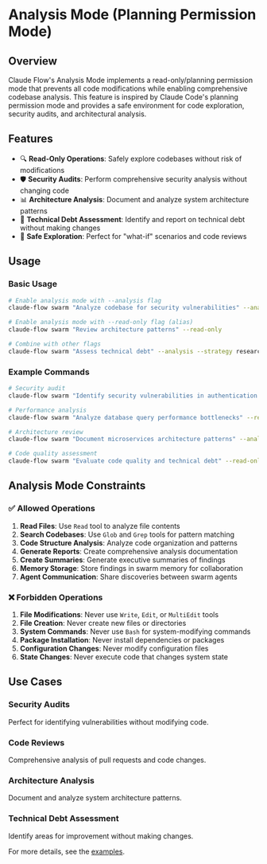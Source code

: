 # Analysis Mode (Planning Permission Mode)

## Overview

Claude Flow's Analysis Mode implements a read-only/planning permission mode that prevents all code modifications while enabling comprehensive codebase analysis. This feature is inspired by Claude Code's planning permission mode and provides a safe environment for code exploration, security audits, and architectural analysis.

## Features

- 🔍 **Read-Only Operations**: Safely explore codebases without risk of modifications
- 🛡️ **Security Audits**: Perform comprehensive security analysis without changing code
- 📊 **Architecture Analysis**: Document and analyze system architecture patterns
- 🎯 **Technical Debt Assessment**: Identify and report on technical debt without making changes
- 🔐 **Safe Exploration**: Perfect for "what-if" scenarios and code reviews

## Usage

### Basic Usage

```bash
# Enable analysis mode with --analysis flag
claude-flow swarm "Analyze codebase for security vulnerabilities" --analysis

# Enable analysis mode with --read-only flag (alias)
claude-flow swarm "Review architecture patterns" --read-only

# Combine with other flags
claude-flow swarm "Assess technical debt" --analysis --strategy research --max-agents 3
```

### Example Commands

```bash
# Security audit
claude-flow swarm "Identify security vulnerabilities in authentication system" --analysis

# Performance analysis
claude-flow swarm "Analyze database query performance bottlenecks" --read-only --strategy analysis

# Architecture review
claude-flow swarm "Document microservices architecture patterns" --analysis --strategy research

# Code quality assessment
claude-flow swarm "Evaluate code quality and technical debt" --read-only --max-agents 5
```

## Analysis Mode Constraints

### ✅ Allowed Operations

1. **Read Files**: Use `Read` tool to analyze file contents
2. **Search Codebases**: Use `Glob` and `Grep` tools for pattern matching
3. **Code Structure Analysis**: Analyze code organization and patterns
4. **Generate Reports**: Create comprehensive analysis documentation
5. **Create Summaries**: Generate executive summaries of findings
6. **Memory Storage**: Store findings in swarm memory for collaboration
7. **Agent Communication**: Share discoveries between swarm agents

### ❌ Forbidden Operations

1. **File Modifications**: Never use `Write`, `Edit`, or `MultiEdit` tools
2. **File Creation**: Never create new files or directories
3. **System Commands**: Never use `Bash` for system-modifying commands
4. **Package Installation**: Never install dependencies or packages
5. **Configuration Changes**: Never modify configuration files
6. **State Changes**: Never execute code that changes system state

## Use Cases

### Security Audits

Perfect for identifying vulnerabilities without modifying code.

### Code Reviews

Comprehensive analysis of pull requests and code changes.

### Architecture Analysis

Document and analyze system architecture patterns.

### Technical Debt Assessment

Identify areas for improvement without making changes.

For more details, see the [examples](../examples/analysis-mode-example.md).
